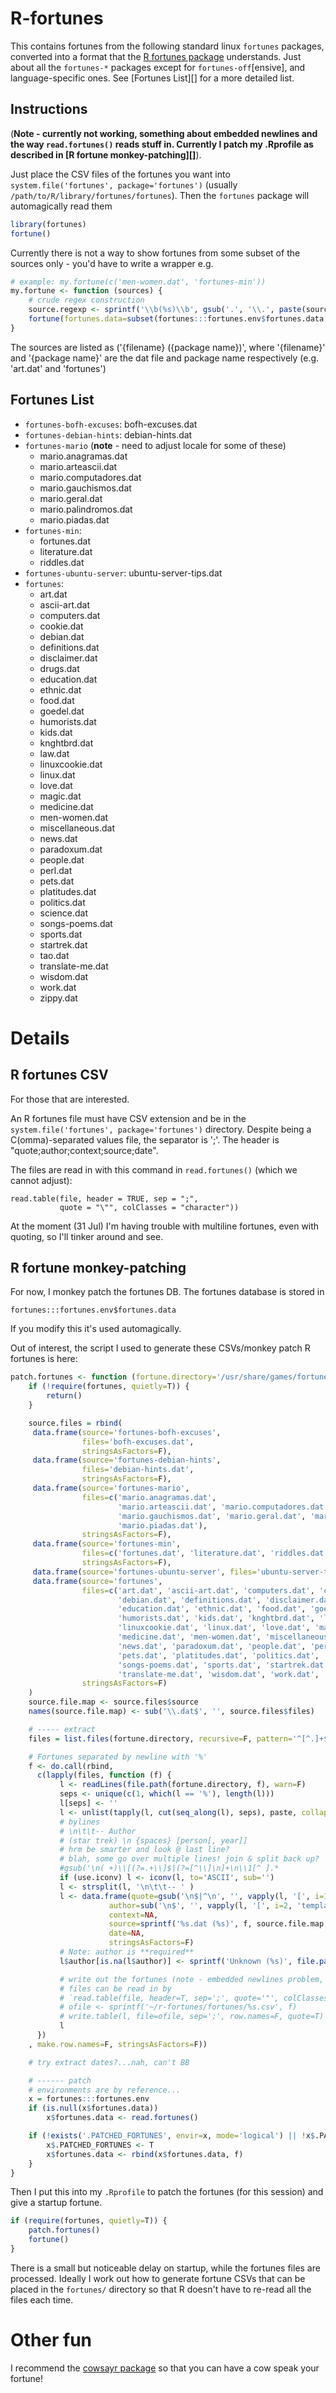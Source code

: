 # R-fortunes

This contains fortunes from the following standard linux `fortunes` packages,
 converted into a format that the [R fortunes package](https://cran.r-project.org/web/packages/fortunes/index.html) understands.
Just about all the `fortunes-*` packages except for `fortunes-off`[ensive], and language-specific ones.
See [Fortunes List][] for a more detailed list.

## Instructions

(**Note - currently not working, something about embedded newlines and the way `read.fortunes()` reads stuff in. Currently I patch my .Rprofile as described in [R fortune monkey-patching][]**).

Just place the CSV files of the fortunes you want into `system.file('fortunes', package='fortunes')` (usually `/path/to/R/library/fortunes/fortunes`). Then the `fortunes` package will automagically read them

```r
library(fortunes)
fortune()
```

Currently there is not a way to show fortunes from some subset of the sources only - you'd have to write a wrapper e.g.

```r
# example: my.fortune(c('men-women.dat', 'fortunes-min'))
my.fortune <- function (sources) {
    # crude regex construction
    source.regexp <- sprintf('\\b(%s)\\b', gsub('.', '\\.', paste(sources, collapse='|'), fixed=T))
    fortune(fortunes.data=subset(fortunes:::fortunes.env$fortunes.data, grepl(source.regexp, source)))
}
```

The sources are listed as ('{filename} ({package name})', where '{filename}' and '{package name}' are the dat file and package name respectively (e.g. 'art.dat' and 'fortunes')

## Fortunes List

* `fortunes-bofh-excuses`: bofh-excuses.dat
* `fortunes-debian-hints`: debian-hints.dat
* `fortunes-mario` (**note** - need to adjust locale for some of these)
  * mario.anagramas.dat
  * mario.arteascii.dat
  * mario.computadores.dat
  * mario.gauchismos.dat
  * mario.geral.dat
  * mario.palindromos.dat
  * mario.piadas.dat
* `fortunes-min`:
  * fortunes.dat
  * literature.dat
  * riddles.dat
* `fortunes-ubuntu-server`: ubuntu-server-tips.dat
* `fortunes`:
  * art.dat
  * ascii-art.dat
  * computers.dat
  * cookie.dat
  * debian.dat
  * definitions.dat
  * disclaimer.dat
  * drugs.dat
  * education.dat
  * ethnic.dat
  * food.dat
  * goedel.dat
  * humorists.dat
  * kids.dat
  * knghtbrd.dat
  * law.dat
  * linuxcookie.dat
  * linux.dat
  * love.dat
  * magic.dat
  * medicine.dat
  * men-women.dat
  * miscellaneous.dat
  * news.dat
  * paradoxum.dat
  * people.dat
  * perl.dat
  * pets.dat
  * platitudes.dat
  * politics.dat
  * science.dat
  * songs-poems.dat
  * sports.dat
  * startrek.dat
  * tao.dat
  * translate-me.dat
  * wisdom.dat
  * work.dat
  * zippy.dat

# Details

## R fortunes CSV

For those that are interested.

An R fortunes file must have CSV extension and be in the `system.file('fortunes', package='fortunes')` directory.
Despite being a C(omma)-separated values file, the separator is ';'.
The header is "quote;author;context;source;date".

The files are read in with this command in `read.fortunes()` (which we cannot adjust):

    read.table(file, header = TRUE, sep = ";", 
               quote = "\"", colClasses = "character"))

At the moment (31 Jul) I'm having trouble with multiline fortunes, even with quoting, so I'll tinker around and see.

## R fortune monkey-patching

For now, I monkey patch the fortunes DB. The fortunes database is stored in

    fortunes:::fortunes.env$fortunes.data

If you modify this it's used automagically.

Out of interest, the script I used to generate these CSVs/monkey patch R fortunes is here:

```r
patch.fortunes <- function (fortune.directory='/usr/share/games/fortunes', use.iconv=T) {
    if (!require(fortunes, quietly=T)) {
        return()
    }

    source.files = rbind(
     data.frame(source='fortunes-bofh-excuses',
                files='bofh-excuses.dat',
                stringsAsFactors=F),
     data.frame(source='fortunes-debian-hints',
                files='debian-hints.dat',
                stringsAsFactors=F),
     data.frame(source='fortunes-mario',
                files=c('mario.anagramas.dat',
                        'mario.arteascii.dat', 'mario.computadores.dat',
                        'mario.gauchismos.dat', 'mario.geral.dat', 'mario.palindromos.dat',
                        'mario.piadas.dat'),
                stringsAsFactors=F),
     data.frame(source='fortunes-min',
                files=c('fortunes.dat', 'literature.dat', 'riddles.dat'),
                stringsAsFactors=F),
     data.frame(source='fortunes-ubuntu-server', files='ubuntu-server-tips.dat', stringsAsFactors=F),
     data.frame(source='fortunes',
                files=c('art.dat', 'ascii-art.dat', 'computers.dat', 'cookie.dat',
                        'debian.dat', 'definitions.dat', 'disclaimer.dat', 'drugs.dat',
                        'education.dat', 'ethnic.dat', 'food.dat', 'goedel.dat',
                        'humorists.dat', 'kids.dat', 'knghtbrd.dat', 'law.dat',
                        'linuxcookie.dat', 'linux.dat', 'love.dat', 'magic.dat',
                        'medicine.dat', 'men-women.dat', 'miscellaneous.dat',
                        'news.dat', 'paradoxum.dat', 'people.dat', 'perl.dat',
                        'pets.dat', 'platitudes.dat', 'politics.dat', 'science.dat',
                        'songs-poems.dat', 'sports.dat', 'startrek.dat', 'tao.dat',
                        'translate-me.dat', 'wisdom.dat', 'work.dat', 'zippy.dat'),
                stringsAsFactors=F)
    )
    source.file.map <- source.files$source
    names(source.file.map) <- sub('\\.dat$', '', source.files$files)

    # ----- extract
    files = list.files(fortune.directory, recursive=F, pattern='^[^.]+$')

    # Fortunes separated by newline with '%'
    f <- do.call(rbind,
      c(lapply(files, function (f) {
           l <- readLines(file.path(fortune.directory, f), warn=F)
           seps <- unique(c(1, which(l == '%'), length(l)))
           l[seps] <- ''
           l <- unlist(tapply(l, cut(seq_along(l), seps), paste, collapse='\n', simplify=F), use.names=F) # exclude last el of '%'
           # bylines
           # \n\t\t-- Author
           # (star trek) \n {spaces} [person[, year]]
           # hrm be smarter and look @ last line?
           # blah, some go over multiple lines! join & split back up?
           #gsub('\n( +)\\[(?=.+\\]$|(?=[^\\]\n]+\n\\1[^ ].*
           if (use.iconv) l <- iconv(l, to='ASCII', sub='')
           l <- strsplit(l, '\n\t\t-- ' )
           l <- data.frame(quote=gsub('\n$|^\n', '', vapply(l, '[', i=1, 'template')),
                      author=sub('\n$', '', vapply(l, '[', i=2, 'template')),
                      context=NA,
                      source=sprintf('%s.dat (%s)', f, source.file.map[f]),
                      date=NA,
                      stringsAsFactors=F)
           # Note: author is **required**
           l$author[is.na(l$author)] <- sprintf('Unknown (%s)', file.path(fortune.directory, f))

           # write out the fortunes (note - embedded newlines problem, make sure
           # files can be read in by
           # `read.table(file, header=T, sep=';', quote='"', colClasses='character')`
           # ofile <- sprintf('~/r-fortunes/fortunes/%s.csv', f)
           # write.table(l, file=ofile, sep=';', row.names=F, quote=T)
           l
      })
    , make.row.names=F, stringsAsFactors=F))

    # try extract dates?...nah, can't BB

    # ------ patch
    # environments are by reference...
    x = fortunes:::fortunes.env
    if (is.null(x$fortunes.data))
        x$fortunes.data <- read.fortunes()

    if (!exists('.PATCHED_FORTUNES', envir=x, mode='logical') || !x$.PATCHED_FORTUNES) {
        x$.PATCHED_FORTUNES <- T
        x$fortunes.data <- rbind(x$fortunes.data, f)
    }
}
```

Then I put this into my `.Rprofile` to patch the fortunes (for this session) and give a startup fortune.

```r
if (require(fortunes, quietly=T)) {
    patch.fortunes()
    fortune()
}
```

There is a small but noticeable delay on startup, while the fortunes files are processed.
Ideally I work out how to generate fortune CSVs that can be placed in the `fortunes/` directory
 so that R doesn't have to re-read all the files each time.

# Other fun

I recommend the [cowsayr package](https://github.com/mathematicalcoffee/cowsay) so that you can have a cow speak your fortune!
